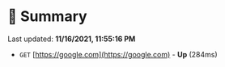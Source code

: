 # 📖 Summary
Last updated: **11/16/2021, 11:55:16 PM**

- `GET` [https://google.com](https://google.com) - **Up** (284ms)
